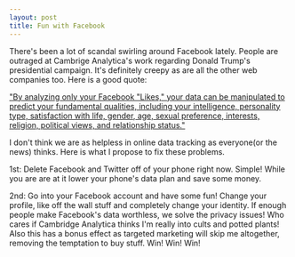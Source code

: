 ```yaml
---
layout: post
title: Fun with Facebook
---
```

There's been a lot of scandal swirling around Facebook lately.  People are outraged at Cambrige Analytica's work regarding Donald Trump's 
presidential campaign.  It's definitely creepy as are all the other web companies too.  Here is a good quote:

<a href="https://www.nbcnews.com/think/opinion/facebook-data-breach-scandal-our-own-making-legally-there-s-ncna862211">"By analyzing only your Facebook "Likes," your data can be manipulated to predict your fundamental qualities, including your intelligence,
personality type, satisfaction with life, gender, age, sexual preference, interests, religion, political views, and relationship status."</a>

I don't think we are as helpless in online data tracking as everyone(or the news) thinks.  Here is what I propose to fix these problems.

1st: Delete Facebook and Twitter off of your phone right now.  Simple! While you are are at it lower your phone's data plan and save some money.

2nd: Go into your Facebook account and have some fun! Change your profile, like off the wall stuff and completely change your identity.  If enough
people make Facebook's data worthless, we solve the privacy issues!  Who cares if Cambridge Analytica thinks I'm really into cults and potted plants!
Also this has a bonus effect as targeted marketing will skip me altogether, removing the temptation to buy stuff.
Win! Win! Win! 
